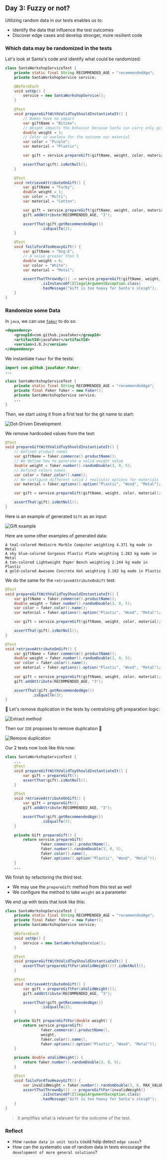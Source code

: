## Day 3: Fuzzy or not?
Utilizing random data in our tests enables us to:
- Identify the data that influence the test outcomes 
- Discover edge cases and develop stronger, more resilient code 

### Which data may be randomized in the tests
Let's look at Santa's code and identify what could be randomized:

```java
class SantaWorkshopServiceTest {
    private static final String RECOMMENDED_AGE = "recommendedAge";
    private SantaWorkshopService service;

    @BeforeEach
    void setUp() {
        service = new SantaWorkshopService();
    }

    @Test
    void prepareGiftWithValidToyShouldInstantiateIt() {
        // Names have no impact
        var giftName = "Bitzee";
        // Weight impacts the behavior because Santa can carry only gifts under 5 kg
        double weight = 3;
        // Color is useless for the outcome nor material
        var color = "Purple";
        var material = "Plastic";

        var gift = service.prepareGift(giftName, weight, color, material);

        assertThat(gift).isNotNull();
    }

    @Test
    void retrieveAttributeOnGift() {
        var giftName = "Furby";
        double weight = 1;
        var color = "Multi";
        var material = "Cotton";

        var gift = service.prepareGift(giftName, weight, color, material);
        gift.addAttribute(RECOMMENDED_AGE, "3");

        assertThat(gift.getRecommendedAge())
                .isEqualTo(3);
    }

    @Test
    void failsForATooHeavyGift() {
        var giftName = "Dog-E";
        // A value greater than 5
        double weight = 6;
        var color = "White";
        var material = "Metal";

        assertThatThrownBy(() -> service.prepareGift(giftName, weight, color, material))
                .isInstanceOf(IllegalArgumentException.class)
                .hasMessage("Gift is too heavy for Santa's sleigh");
    }
}
```

### Randomize some Data
In `java`, we can use [`faker`](https://github.com/DiUS/java-faker) to do so:

```xml
<dependency>
    <groupId>com.github.javafaker</groupId>
    <artifactId>javafaker</artifactId>
    <version>1.0.2</version>
</dependency>
```

We instantiate `Faker` for the tests:

```java
import com.github.javafaker.Faker;
...

class SantaWorkshopServiceTest {
    private static final String RECOMMENDED_AGE = "recommendedAge";
    private final Faker faker = new Faker();
    private SantaWorkshopService service;
    ...
}
```

Then, we start using it from a first test for the git name to start:

![Dot-Driven Development](img/dot-driven-development.webp)

We remove hardcoded values from the test:

```java
@Test
void prepareGiftWithValidToyShouldInstantiateIt() {
    // Defined product names
    var giftName = faker.commerce().productName();
    // We define how to generate a valid weight value
    double weight = faker.number().randomDouble(3, 0, 5);
    // Defined colors names
    var color = faker.color().name();
    // We configure different valid / realistic options for materials
    var material = faker.options().option("Plastic", "Wood", "Metal");

    var gift = service.prepareGift(giftName, weight, color, material);

    assertThat(gift).isNotNull();
}
```

Here is an example of generated `Gift` as an input:

![Gift example](img/generated-data.webp)

Here are some other examples of generated data:

```text
A teal-colored Mediocre Marble Computer weighting 4.371 kg made in Metal
A sky blue-colored Gorgeous Plastic Plate weighting 1.283 kg made in Metal
A tan-colored Lightweight Paper Bench weighting 2.244 kg made in Plastic
A gold-colored Awesome Concrete Hat weighting 3.102 kg made in Plastic
```

We do the same for the `retrieveAttributeOnGift` test:

```java
@Test
void prepareGiftWithValidToyShouldInstantiateIt() {
    var giftName = faker.commerce().productName();
    double weight = faker.number().randomDouble(3, 0, 5);
    var color = faker.color().name();
    var material = faker.options().option("Plastic", "Wood", "Metal");

    var gift = service.prepareGift(giftName, weight, color, material);

    assertThat(gift).isNotNull();
}

@Test
void retrieveAttributeOnGift() {
    var giftName = faker.commerce().productName();
    double weight = faker.number().randomDouble(3, 0, 5);
    var color = faker.color().name();
    var material = faker.options().option("Plastic", "Wood", "Metal");
    
    var gift = service.prepareGift(giftName, weight, color, material);
    gift.addAttribute(RECOMMENDED_AGE, "3");

    assertThat(gift.getRecommendedAge())
            .isEqualTo(3);
}
```

🔵 Let's remove duplication in the tests by centralizing gift preparation logic:

![Extract method](img/extract-method.webp)

Then our `IDE` proposes to remove duplication 🤩

![Remove duplication](img/replace-duplication.webp)

Our 2 tests now look like this now:

```java
class SantaWorkshopServiceTest {
    ...
    @Test
    void prepareGiftWithValidToyShouldInstantiateIt() {
        var gift = prepareGift();
        assertThat(gift).isNotNull();
    }

    @Test
    void retrieveAttributeOnGift() {
        var gift = prepareGift();
        gift.addAttribute(RECOMMENDED_AGE, "3");

        assertThat(gift.getRecommendedAge())
                .isEqualTo(3);
    }

    private Gift prepareGift() {
        return service.prepareGift(
                faker.commerce().productName(),
                faker.number().randomDouble(3, 0, 5),
                faker.color().name(),
                faker.options().option("Plastic", "Wood", "Metal"));
    }
    ...
```

We finish by refactoring the third test.
- We may use the `prepareGift` method from this test as well
- We configure the method to take `weight` as a parameter

We end up with tests that look like this:

```java
class SantaWorkshopServiceTest {
    private static final String RECOMMENDED_AGE = "recommendedAge";
    private final Faker faker = new Faker();
    private SantaWorkshopService service;

    @BeforeEach
    void setUp() {
        service = new SantaWorkshopService();
    }

    @Test
    void prepareGiftWithValidToyShouldInstantiateIt() {
        assertThat(prepareGiftFor(aValidWeight())).isNotNull();
    }

    @Test
    void retrieveAttributeOnGift() {
        var gift = prepareGiftFor(aValidWeight());
        gift.addAttribute(RECOMMENDED_AGE, "3");

        assertThat(gift.getRecommendedAge())
                .isEqualTo(3);
    }

    private Gift prepareGiftFor(double weight) {
        return service.prepareGift(
                faker.commerce().productName(),
                weight,
                faker.color().name(),
                faker.options().option("Plastic", "Wood", "Metal"));
    }

    private double aValidWeight() {
        return faker.number().randomDouble(3, 0, 5);
    }

    @Test
    void failsForATooHeavyGift() {
        var invalidWeight = faker.number().randomDouble(3, 6, MAX_VALUE);
        assertThatThrownBy(() -> prepareGiftFor(invalidWeight))
                .isInstanceOf(IllegalArgumentException.class)
                .hasMessage("Gift is too heavy for Santa's sleigh");
    }
}
```

> It amplifies what is relevant for the outcome of the test.

### Reflect
- How `random data in unit tests` could help detect `edge cases`?  
- How can the systematic use of random data in tests encourage the `development of more general solutions`?